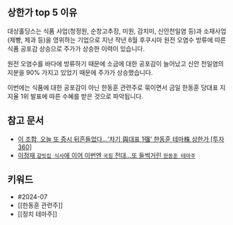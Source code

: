 ## 상한가 top 5 이유
대상홀딩스는 식품 사업(청정원, 순창고추장, 미원, 감치미, 신안천일염 등)과 소재사업(제빵, 제과 등)을 영위하는 기업으로 지난 작년 6월 후쿠시마 원전 오염수 방류에 따른 식품 공포감 상승으로 주가가 상승한 이력이 있습니다.

원전 오염수를 바다에 방류하기 때문에 소금에 대한 공포감이 늘어났고 신안 천일염의 지분을 90% 가지고 있었기 때문에 주가가 상승했습니다.

이번에는 식품에 대한 공포감이 아닌 한동훈 관련주로 묶이면서 금일 한동훈 당대표 지지율 1위 발표에 따른 수혜를 받은 것으로 파악됩니다.

## 참고 문서
- [이 조합, 오늘 또 증시 뒤흔들었다…‘차기 與대표 1强’ 한동훈 테마株 상한가 [투자360]](https://n.news.naver.com/mnews/article/016/0002333803)
- [이정재 `갈빗집 식사`에 이어 이번엔 `국힘` 전대…또 들썩거린 `한동훈 테마주`](https://n.news.naver.com/mnews/article/029/0002886634)

## 키워드
- #2024-07 
- [[한동훈 관련주]]
- [[정치 테마주]]

